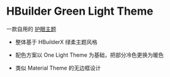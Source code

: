 # HBuilder Green Light Theme

一款自用的 [护眼主题](https://hx.dcloud.net.cn/Tutorial/Other/health)

- 整体基于 HBuilderX 绿柔主题风格

- 配色方案以 One Light Theme 为基础，把部分冷色更换为暖色

- 类似 Material Theme 的无边框设计